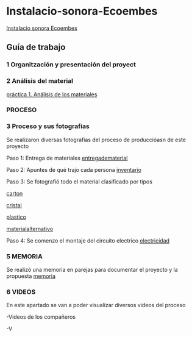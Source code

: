 # Instalacio-sonora-Ecoembes
[Instalacio sonora Ecoembes](https://github.com/arquesm/TdPiED/blob/master/Instalacio_sonora.md)

## Guía de trabajo

### 1 Organitzación y presentación del proyect

### 2 Análisis del material
[práctica 1. Análisis de los materiales](materiales.md)


### PROCESO 
### 3 Proceso y sus fotografias
Se realizaron diversas fotografías del proceso de produccióasn de este proyecto

Paso 1: Entrega de materiales [entregadematerial](entregademateriales.heic)

Paso 2: Apuntes de qué trajo cada persona [inventario](apuntes.heic)

Paso 3: Se fotografió todo el material clasificado por tipos

[carton](carton.heic)

[cristal](cristal.heic)

[plastico](plastico.heic)

[materialalternativo](alternativo.heic)


Paso 4: Se comenzo el montaje del circuito electrico [electricidad](electricidad.heic)


### 5 MEMORIA
Se realizó una memoria en parejas para documentar el proyecto y la propuesta
[memoria](memoria_rebecacristina.pdf)

### 6 VIDEOS
En este apartado se van a poder visualizar diversos videos del proceso

-Videos de los compañeros

-V



